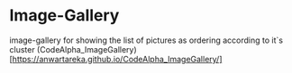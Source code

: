 # Image-Gallery
image-gallery for showing the list of pictures as ordering according to it`s cluster
(CodeAlpha_ImageGallery)[https://anwartareka.github.io/CodeAlpha_ImageGallery/]
